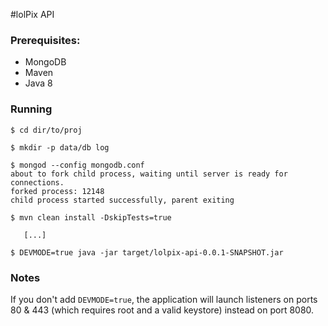 #lolPix API

### Prerequisites:
- MongoDB
- Maven
- Java 8

### Running

```
$ cd dir/to/proj

$ mkdir -p data/db log

$ mongod --config mongodb.conf
about to fork child process, waiting until server is ready for connections.
forked process: 12148
child process started successfully, parent exiting

$ mvn clean install -DskipTests=true

   [...]

$ DEVMODE=true java -jar target/lolpix-api-0.0.1-SNAPSHOT.jar
```

### Notes

If you don't add `DEVMODE=true`, the application will launch listeners on ports 80 & 443 (which requires root and a valid keystore) instead on port 8080.